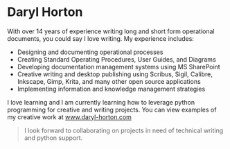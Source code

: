 # **Daryl** Horton

With over 14 years of experience writing long and short form operational documents, you could say I love writing. My experience includes:

- Designing and documenting operational processes
- Creating Standard Operating Procedures, User Guides, and Diagrams
- Developing documentation management systems using MS SharePoint
- Creative writing and desktop publishing using Scribus, Sigil, Calibre, Inkscape, Gimp, Krita, and many other open source applications
- Implementing information and knowledge management strategies

I love learning and I am currently learning how to leverage python programming for creative and writing projects. You can view examples of my creative work at www.daryl-horton.com

>I look forward to collaborating on projects in need of technical writing and python support.

<!---
Daryl-Horton/Daryl-Horton is a ✨ special ✨ repository because its `README.md` (this file) appears on your GitHub profile.
You can click the Preview link to take a look at your changes.
--->
